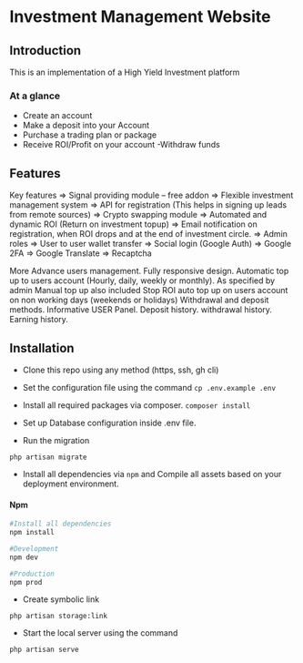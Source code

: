 # Investment Management Website

## Introduction

This is an implementation of a High Yield Investment platform 

### At a glance

- Create an account
- Make a deposit into your Account
- Purchase a trading plan or package
- Receive ROI/Profit on your account
-Withdraw funds

## Features

Key features
=> Signal providing module – free addon
=> Flexible investment management system
=> API for registration (This helps in signing up leads from remote sources)
=> Crypto swapping module
=> Automated and dynamic ROI (Return on investment topup)
=> Email notification on registration, when ROI drops and at the end of investment circle.
=> Admin roles
=> User to user wallet transfer
=> Social login (Google Auth)
=> Google 2FA
=> Google Translate
=> Recaptcha

More
Advance users management.
Fully responsive design.
Automatic top up to users account (Hourly, daily, weekly or monthly). As specified by admin
Manual top up also included
Stop ROI auto top up on users account on non working days (weekends or holidays)
Withdrawal and deposit methods.
Informative USER Panel.
Deposit history.
withdrawal history.
Earning history.


## Installation

- Clone this repo using any method (https, ssh, gh cli)

- Set the configuration file using the command 
``` cp .env.example .env ```

- Install all required packages via composer. ``` composer install ```

- Set up Database configuration inside .env file.

- Run the migration 

```
php artisan migrate 
```

- Install all dependencies via `npm` and Compile all assets based on your deployment environment. 

#### Npm
```bash
#Install all dependencies
npm install

#Development
npm dev

#Production
npm prod
```

- Create symbolic link 
```
php artisan storage:link
```

- Start the local server using the command
```
php artisan serve
```
